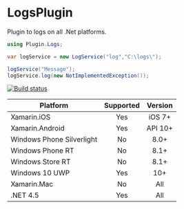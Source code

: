 # LogsPlugin
Plugin to logs on all  .Net platforms.  
```cs
using Plugin.Logs;

var logService = new LogService("log","C:\logs\");

logService("Message");
logService.log(new NotImplementedException());
```



[![Build status](https://ci.appveyor.com/api/projects/status/6b5nojsd4ex6gk70?svg=true)](https://ci.appveyor.com/project/jgiacomini/logsplugin)

|Platform|Supported|Version|
| ------------------- | :-----------: | :------------------: |
|Xamarin.iOS|Yes|iOS 7+|
|Xamarin.Android|Yes|API 10+|
|Windows Phone Silverlight|No|8.0+|
|Windows Phone RT|No|8.1+|
|Windows Store RT|No|8.1+|
|Windows 10 UWP|Yes|10+|
|Xamarin.Mac|No|All|
|.NET 4.5|Yes|All|
